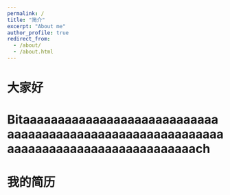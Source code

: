 ```yaml
---
permalink: /
title: "简介"
excerpt: "About me"
author_profile: true
redirect_from: 
  - /about/
  - /about.html
---
```


大家好
======
Bitaaaaaaaaaaaaaaaaaaaaaaaaaaaaaaaaaaaaaaaaaaaaaaaaaaaaaaaaaaaaaaaaaaaaaaaaaaaaaaaaaaaaaach
======

我的简历
======

<img src="https://zhaosec.github.io/zhaosec/files/Haoquanzhao png.png" class="img-responsive" alt="">





